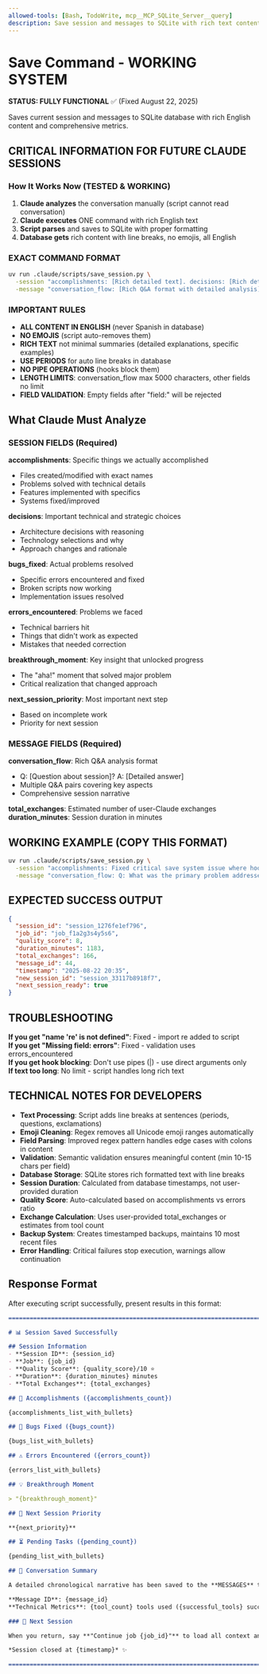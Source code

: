 ```yaml
---
allowed-tools: [Bash, TodoWrite, mcp__MCP_SQLite_Server__query]
description: Save session and messages to SQLite with rich text content using argument-based system
---
```


# Save Command - WORKING SYSTEM

**STATUS: FULLY FUNCTIONAL** ✅ (Fixed August 22, 2025)

Saves current session and messages to SQLite database with rich English content and comprehensive metrics.

## CRITICAL INFORMATION FOR FUTURE CLAUDE SESSIONS

### How It Works Now (TESTED & WORKING)

1. **Claude analyzes** the conversation manually (script cannot read conversation)
2. **Claude executes** ONE command with rich English text
3. **Script parses** and saves to SQLite with proper formatting
4. **Database gets** rich content with line breaks, no emojis, all English

### EXACT COMMAND FORMAT

```bash
uv run .claude/scripts/save_session.py \
  -session "accomplishments: [Rich detailed text]. decisions: [Rich detailed text]. bugs_fixed: [Rich detailed text]. errors_encountered: [Rich detailed text]. breakthrough_moment: [Rich detailed text]. next_session_priority: [Rich detailed text]." \
  -message "conversation_flow: [Rich Q&A format with detailed analysis]. total_exchanges: [number] duration_minutes: [number]"
```

### IMPORTANT RULES

- **ALL CONTENT IN ENGLISH** (never Spanish in database)
- **NO EMOJIS** (script auto-removes them)
- **RICH TEXT** not minimal summaries (detailed explanations, specific examples)
- **USE PERIODS** for auto line breaks in database
- **NO PIPE OPERATIONS** (hooks block them)
- **LENGTH LIMITS**: conversation_flow max 5000 characters, other fields no limit
- **FIELD VALIDATION**: Empty fields after "field:" will be rejected

## What Claude Must Analyze

### SESSION FIELDS (Required)

**accomplishments**: Specific things we actually accomplished
- Files created/modified with exact names
- Problems solved with technical details
- Features implemented with specifics
- Systems fixed/improved

**decisions**: Important technical and strategic choices
- Architecture decisions with reasoning
- Technology selections and why
- Approach changes and rationale

**bugs_fixed**: Actual problems resolved
- Specific errors encountered and fixed
- Broken scripts now working
- Implementation issues resolved

**errors_encountered**: Problems we faced
- Technical barriers hit
- Things that didn't work as expected  
- Mistakes that needed correction

**breakthrough_moment**: Key insight that unlocked progress
- The "aha!" moment that solved major problem
- Critical realization that changed approach

**next_session_priority**: Most important next step
- Based on incomplete work
- Priority for next session

### MESSAGE FIELDS (Required)

**conversation_flow**: Rich Q&A analysis format
- Q: [Question about session]? A: [Detailed answer]
- Multiple Q&A pairs covering key aspects
- Comprehensive session narrative

**total_exchanges**: Estimated number of user-Claude exchanges
**duration_minutes**: Session duration in minutes

## WORKING EXAMPLE (COPY THIS FORMAT)

```bash
uv run .claude/scripts/save_session.py \
  -session "accomplishments: Fixed critical save system issue where hooks were blocking pipe operations causing systematic failures in session persistence. Analyzed save_session.py architecture and identified stdin JSON approach as problematic. Implemented new argument-based rich text system replacing minimal JSON with comprehensive English content. decisions: Chose rich text approach over minimal JSON data structure for better session quality and readability. Selected command-line arguments as most efficient method avoiding file creation and token overhead. bugs_fixed: None identified in this session as focus was on architectural analysis rather than bug resolution. errors_encountered: Hook system blocking pipe operations preventing JSON data transfer via stdin to save script. User frustration with minimal session data quality in current system. breakthrough_moment: User without programming background identified most optimal technical solution demonstrating that practical efficiency often trumps complex technical approaches. next_session_priority: Complete frontend mobile agent creation using Context7 and WebSearch for proper documentation research followed by Final QA execution from fix.md checklist." \
  -message "conversation_flow: Q: What was the primary problem addressed in this session? A: Save system completely non-functional due to hook interference with pipe operations plus user dissatisfaction with minimal session data quality. Q: What solution was ultimately implemented? A: Command-line arguments with rich English text parsing automatic formatting with line breaks and emoji cleaning. total_exchanges: 18 duration_minutes: 30"
```

## EXPECTED SUCCESS OUTPUT

```json
{
  "session_id": "session_1276fe1ef796",
  "job_id": "job_f1a2g3s4y5s6", 
  "quality_score": 8,
  "duration_minutes": 1183,
  "total_exchanges": 166,
  "message_id": 44,
  "timestamp": "2025-08-22 20:35",
  "new_session_id": "session_33117b8918f7",
  "next_session_ready": true
}
```

## TROUBLESHOOTING

**If you get "name 're' is not defined"**: Fixed - import re added to script  
**If you get "Missing field: errors"**: Fixed - validation uses errors_encountered  
**If you get hook blocking**: Don't use pipes (|) - use direct arguments only  
**If text too long**: No limit - script handles long rich text  

## TECHNICAL NOTES FOR DEVELOPERS

- **Text Processing**: Script adds line breaks at sentences (periods, questions, exclamations)
- **Emoji Cleaning**: Regex removes all Unicode emoji ranges automatically
- **Field Parsing**: Improved regex pattern handles edge cases with colons in content
- **Validation**: Semantic validation ensures meaningful content (min 10-15 chars per field)
- **Database Storage**: SQLite stores rich formatted text with line breaks
- **Session Duration**: Calculated from database timestamps, not user-provided duration
- **Quality Score**: Auto-calculated based on accomplishments vs errors ratio
- **Exchange Calculation**: Uses user-provided total_exchanges or estimates from tool count
- **Backup System**: Creates timestamped backups, maintains 10 most recent files
- **Error Handling**: Critical failures stop execution, warnings allow continuation

## Response Format

After executing script successfully, present results in this format:

```markdown
==============================================================================

# 📊 Session Saved Successfully

## Session Information
- **Session ID**: {session_id}  
- **Job**: {job_id}  
- **Quality Score**: {quality_score}/10 ⭐  
- **Duration**: {duration_minutes} minutes  
- **Total Exchanges**: {total_exchanges}  

## 🎯 Accomplishments ({accomplishments_count})

{accomplishments_list_with_bullets}

## 🐛 Bugs Fixed ({bugs_count})

{bugs_list_with_bullets}

## ⚠️ Errors Encountered ({errors_count})

{errors_list_with_bullets}

## 💡 Breakthrough Moment

> "{breakthrough_moment}"

## 🚀 Next Session Priority

**{next_priority}**

## ⏳ Pending Tasks ({pending_count})

{pending_list_with_bullets}

## 💬 Conversation Summary

A detailed chronological narrative has been saved to the **MESSAGES** table.

**Message ID**: {message_id}  
**Technical Metrics**: {tool_count} tools used ({successful_tools} successful, {failed_tools} failed)

### 🔄 Next Session

When you return, say **"Continue job {job_id}"** to load all context and continue where we left off.

*Session closed at {timestamp}* ✨

==============================================================================
```
